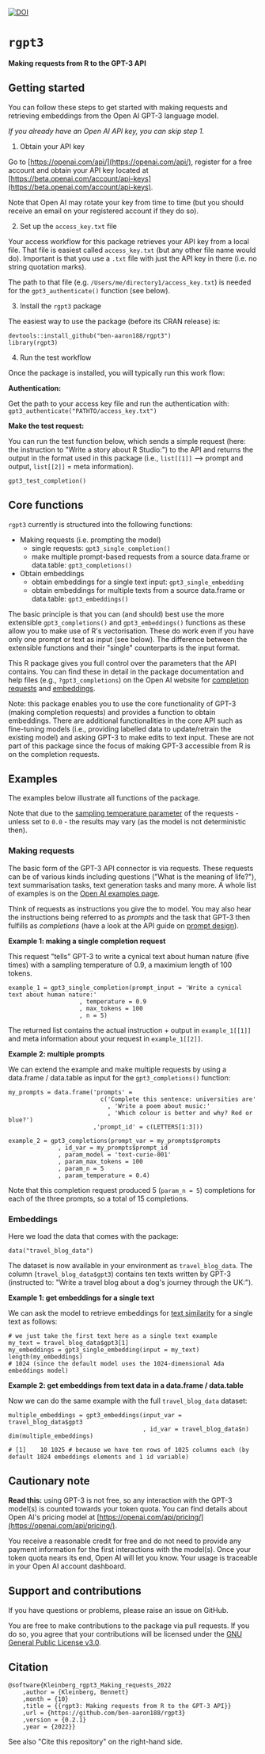 [![DOI](https://zenodo.org/badge/533971880.svg)](https://zenodo.org/badge/latestdoi/533971880)

# `rgpt3` 

**Making requests from R to the GPT-3 API**




## Getting started

You can follow these steps to get started with making requests and retrieving embeddings from the Open AI GPT-3 language model.

_If you already have an Open AI API key, you can skip step 1._

1. Obtain your API key

Go to [https://openai.com/api/](https://openai.com/api/), register for a free account and obtain your API key located at [https://beta.openai.com/account/api-keys](https://beta.openai.com/account/api-keys).

Note that Open AI may rotate your key from time to time (but you should receive an email on your registered account if they do so).

2. Set up the `access_key.txt` file

Your access workflow for this package retrieves your API key from a local file. That file is easiest called `access_key.txt` (but any other file name would do). Important is that you use a `.txt` file with just the API key in there (i.e. no string quotation marks).

The path to that file (e.g. `/Users/me/directory1/access_key.txt`) is needed for the `gpt3_authenticate()` function (see below).


3. Install the `rgpt3` package

The easiest way to use the package (before its CRAN release) is:

```{r}
devtools::install_github("ben-aaron188/rgpt3")
library(rgpt3)
```

4. Run the test workflow

Once the package is installed, you will typically run this work flow:

**Authentication:**

Get the path to your access key file and run the authentication with: `gpt3_authenticate("PATHTO/access_key.txt")`

**Make the test request:**

You can run the test function below, which sends a simple request (here: the instruction to "Write a story about R Studio:") to the API and returns the output in the format used in this package (i.e., `list[[1]]` --> prompt and output, `list[[2]]` = meta information).

```{r}
gpt3_test_completion()
```


## Core functions

`rgpt3` currently is structured into the following functions:

- Making requests (i.e. prompting the model)
    - single requests: `gpt3_single_completion()`
    - make multiple prompt-based requests from a source data.frame or data.table: `gpt3_completions()`
- Obtain embeddings
    - obtain embeddings for a single text input: `gpt3_single_embedding`
    - obtain embeddings for multiple texts from a source data.frame or data.table: `gpt3_embeddings()`

The basic principle is that you can (and should) best use the more extensible `gpt3_completions()` and `gpt3_embeddings()` functions as these allow you to make use of R's vectorisation. These do work even if you have only one prompt or text as input (see below). The difference between the extensible functions and their "single" counterparts is the input format.

This R package gives you full control over the parameters that the API contains. You can find these in detail in the package documentation and help files (e.g., `?gpt3_completions`) on the Open AI website for [completion requests](https://beta.openai.com/docs/api-reference/completions/create) and [embeddings](https://beta.openai.com/docs/api-reference/embeddings/create).

Note: this package enables you to use the core functionality of GPT-3 (making completion requests) and provides a function to obtain embeddings. There are additional functionalities in the core API such as fine-tuning models (i.e., providing labelled data to update/retrain the existing model) and asking GPT-3 to make edits to text input. These are not part of this package since the focus of making GPT-3 accessible from R is on the completion requests.


## Examples

The examples below illustrate all functions of the package.

Note that due to the [sampling temperature parameter](https://beta.openai.com/docs/api-reference/completions/create#completions/create-temperature) of the requests - unless set to `0.0` - the results may vary (as the model is not deterministic then).

### Making requests

The basic form of the GPT-3 API connector is via requests. These requests can be of various kinds including questions ("What is the meaning of life?"), text summarisation tasks, text generation tasks and many more. A whole list of examples is on the [Open AI examples page](https://beta.openai.com/examples).

Think of requests as instructions you give the to model. You may also hear the instructions being referred to as _prompts_ and the task that GPT-3 then fulfills as _completions_ (have a look at the API guide on [prompt design](https://beta.openai.com/docs/guides/completion/prompt-design)).

**Example 1: making a single completion request**

This request "tells" GPT-3 to write a cynical text about human nature (five times) with a sampling temperature of 0.9, a maximium length of 100 tokens.

```{r}
example_1 = gpt3_single_completion(prompt_input = 'Write a cynical text about human nature:'
                    , temperature = 0.9
                    , max_tokens = 100
                    , n = 5)
```

The returned list contains the actual instruction + output in `example_1[[1]]` and meta information about your request in `example_1[[2]]`.


**Example 2: multiple prompts**

We can extend the example and make multiple requests by using a data.frame / data.table as input for the `gpt3_completions()` function:

```{r}
my_prompts = data.frame('prompts' = 
                          c('Complete this sentence: universities are'
                            , 'Write a poem about music:'
                            , 'Which colour is better and why? Red or blue?')
                        ,'prompt_id' = c(LETTERS[1:3]))

example_2 = gpt3_completions(prompt_var = my_prompts$prompts
              , id_var = my_prompts$prompt_id
              , param_model = 'text-curie-001'
              , param_max_tokens = 100
              , param_n = 5
              , param_temperature = 0.4)
```

Note that this completion request produced 5 (`param_n = 5`) completions for each of the three prompts, so a total of 15 completions.


### Embeddings

Here we load the data that comes with the package:

```{r}
data("travel_blog_data")
```

The dataset is now available in your environment as `travel_blog_data`. The column (`travel_blog_data$gpt3`) contains ten texts written by GPT-3 (instructed to: "Write a travel blog about a dog's journey through the UK:").


**Example 1: get embeddings for a single text**

We can ask the model to retrieve embeddings for [text similarity](https://beta.openai.com/docs/guides/embeddings/similarity-embeddings) for a single text as follows:

```{r}
# we just take the first text here as a single text example
my_text = travel_blog_data$gpt3[1]
my_embeddings = gpt3_single_embedding(input = my_text)
length(my_embeddings)
# 1024 (since the default model uses the 1024-dimensional Ada embeddings model)

```


**Example 2: get embeddings from text data in a data.frame / data.table**

Now we can do the same example with the full `travel_blog_data` dataset:


```{r}
multiple_embeddings = gpt3_embeddings(input_var = travel_blog_data$gpt3
                                      , id_var = travel_blog_data$n)
dim(multiple_embeddings)

# [1]    10 1025 # because we have ten rows of 1025 columns each (by default 1024 embeddings elements and 1 id variable)
```



## Cautionary note

**Read this:** using GPT-3 is not free, so any interaction with the GPT-3 model(s) is counted towards your token quota. You can find details about Open AI's pricing model at [https://openai.com/api/pricing/](https://openai.com/api/pricing/).

You receive a reasonable credit for free and do not need to provide any payment information for the first interactions with the model(s). Once your token quota nears its end, Open AI will let you know. Your usage is traceable in your Open AI account dashboard.


## Support and contributions

If you have questions or problems, please raise an issue on GitHub.

You are free to make contributions to the package via pull requests. If you do so, you agree that your contributions will be licensed under the [GNU General Public License v3.0](https://github.com/ben-aaron188/rgpt3/blob/main/LICENSE.md).


## Citation

```
@software{Kleinberg_rgpt3_Making_requests_2022
    ,author = {Kleinberg, Bennett}
    ,month = {10}
    ,title = {{rgpt3: Making requests from R to the GPT-3 API}}
    ,url = {https://github.com/ben-aaron188/rgpt3}
    ,version = {0.2.1}
    ,year = {2022}}
```

See also "Cite this repository" on the right-hand side.

